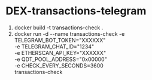 # DEX-transactions-telegram

1. docker build -t transactions-check .
2. docker run -d --name transactions-check -e TELEGRAM_BOT_TOKEN="XXXXXX" \
           -e TELEGRAM_CHAT_ID="1234" \
           -e ETHERSCAN_API_KEY="XXXXXX" \
           -e QDT_POOL_ADDRESS="0x00000" \
           -e CHECK_EVERY_SECONDS=3600 \
           transactions-check